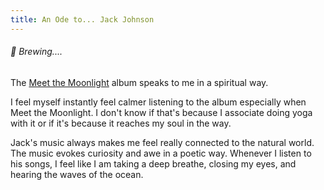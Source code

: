 ```yaml
---
title: An Ode to... Jack Johnson 
---
```


###### 💭  Brewing....

The [Meet the Moonlight](https://jackjohnsonmusic.com/meetthemoonlight) album speaks to me in a spiritual way. 

I feel myself instantly feel calmer listening to the album especially when Meet the Moonlight. I don't know if that's because I associate doing yoga with it or if it's because it reaches my soul in the way. 

Jack's music always makes me feel really connected to the natural world. The music evokes curiosity and awe in a poetic way. Whenever I listen to his songs, I feel like I am taking a deep breathe, closing my eyes, and hearing the waves of the ocean. 








